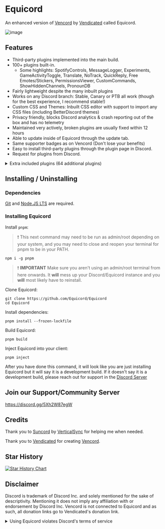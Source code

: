 # Equicord

An enhanced version of [Vencord](https://github.com/Vendicated/Vencord) by [Vendicated](https://github.com/Vendicated) called Equicord.

![image](https://github.com/Equicord/Equicord/assets/78185467/0256326a-ccfa-4708-974b-ae0eb9c87c56)

## Features

-   Third-party plugins implemented into the main build.
-   100+ plugins built-in.
    -   Some highlights: SpotifyControls, MessageLogger, Experiments, GameActivityToggle, Translate, NoTrack, QuickReply, Free Emotes/Stickers, PermissionsViewer,
        CustomCommands, ShowHiddenChannels, PronounDB
-   Fairly lightweight despite the many inbuilt plugins
-   Works on any Discord branch: Stable, Canary or PTB all work (though for the best experience, I recommend stable!)
-   Custom CSS and Themes: Inbuilt CSS editor with support to import any CSS files (including BetterDiscord themes)
-   Privacy friendly, blocks Discord analytics & crash reporting out of the box and has no telemetry
-   Maintained very actively, broken plugins are usually fixed within 12 hours
-   Able to update inside of Equicord through the update tab.
-   Same supporter badges as on Vencord (Don't lose your benefits)
-   Easy to install third-party plugins through the plugin page in Discord.
-   Request for plugins from Discord.

<details>
<summary>Extra included plugins (64 additional plugins)</summary>

- AllCallTimers by MaxHerbold and D3SOX
- AltKrispSwitch by newwares
- Annamox by Kyuuhachi
- BetterActivities by D3SOX, Arjix, AutumnVN
- BetterQuests by kvba
- BetterQuickReact by Ven and Sqaaakoi
- BetterShopPreview by Tolgchu
- BlockKrsip by D3SOX
- BypassDND by Inbestigator
- CleanChannelName by AutumnVN
- ColorMessage by Kyuuhachi
- CopyUserMention by Cortex and castdrian
- CustomAppIcons by Happy Enderman and SerStars
- CustomScreenShare by KawaiianPizza
- DNDWhilePlaying by thororen
- DoNotLeak by Perny
- DoubleCounterBypass by nyx
- EmojiDumper by Cortex, Samwich, Woosh
- EquicordCSS by FoxStorm1 and thororen (and all respective css developers)
- ExportContacts by dat_insanity
- FindReply by newwares
- FriendshipRanks by Samwich
- GlobalBadges by HypedDomi and Hosted by Wolfie
- GodMode by Tolgchu
- HideMessage by Hanzy
- HolyNotes by Wolfie
- Hop On by ImLvna
- IgnoreTerms by D3SOX
- IRememberYou by zoodogood
- Keyboard Sounds by HypedDomi
- KeywordNotify by camila314
- Meow by Samwich
- MessageLinkTooltip by Kyuuhachi
- MessageLoggerEnhanced (MLEnhanced) by Aria
- noAppsAllowed by kvba
- NoModalAnimation by AutumnVN
- NoNitroUpsell by thororen
- NotifyUserChanges by D3SOX
- OnePingPerDM by ProffDea
- PlatformSpoofer by Drag
- MessagePurge by bhop and nyx
- QuestionMarkReplacement (QuestionMarkReplace) by nyx
- Quoter by Samwich
- RepeatMessage by Tolgchu
- ReplyPingControl by ant0n and MrDiamond
- ScreenRecorder by AutumnVN
- Search by JacobTm and thororen
- SearchFix by Jaxx
- Sekai Stickers by MaiKokain
- ServerProfilesToolbox by D3SOX
- ShowBadgesInChat by Inbestigator and KrystalSkull
- Slap by Korbo
- SoundBoardLogger by Moxxie, fres, echo, thororen
- TalkInReverse by Tolgchu
- ThemeLibrary by Fafa
- Title by Kyuuhachi
- UnlimitedAccounts by Balaclava and thororen
- UserPFP by nexpid and thororen
- VCSupport by thororen
- VencordRPC by AutumnVN
- VoiceChatUtilities by Dams and D3SOX
- WhosWatching by fres
- Woof by Samwich
- YoutubeDescription by arHSM

</details>


## Installing / Uninstalling

### Dependencies
[Git](https://git-scm.com/download) and [Node.JS LTS](https://nodejs.dev/en/) are required.

### Installing Equicord

Install `pnpm`:

> :exclamation: This next command may need to be run as admin/root depending on your system, and you may need to close and reopen your terminal for pnpm to be in your PATH.

```shell
npm i -g pnpm
```

> :exclamation: **IMPORTANT** Make sure you aren't using an admin/root terminal from here onwards. It **will** mess up your Discord/Equicord instance and you **will** most likely have to reinstall.

Clone Equicord:

```shell
git clone https://github.com/Equicord/Equicord
cd Equicord
```

Install dependencies:

```shell
pnpm install --frozen-lockfile
```

Build Equicord:

```shell
pnpm build
```
Inject Equicord into your client:

```shell
pnpm inject
```
After you have done this command, it will look like you are just installing Equicord but it will say it is a development build. If it doesn't say it is a development build, please reach out for support in the [Discord Server](https://discord.gg/5Xh2W87egW)

## Join our Support/Community Server

https://discord.gg/5Xh2W87egW

## Credits

Thank you to [Suncord](https://github.com/verticalsync/Suncord) by [VerticalSync](https://github.com/verticalsync) for helping me when needed.

Thank you to [Vendicated](https://github.com/Vendicated) for creating [Vencord](https://github.com/Vendicated/Vencord).

## Star History

<a href="https://star-history.com/#Equicord/Equicord&Timeline">
  <picture>
    <source media="(prefers-color-scheme: dark)" srcset="https://api.star-history.com/svg?repos=Equicord/Equicord&type=Timeline&theme=dark" />
    <source media="(prefers-color-scheme: light)" srcset="https://api.star-history.com/svg?repos=Equicord/Equicord&type=Timeline" />
    <img alt="Star History Chart" src="https://api.star-history.com/svg?repos=Equicord/Equicord&type=Timeline" />
  </picture>
</a>

## Disclaimer

Discord is trademark of Discord Inc. and solely mentioned for the sake of descriptivity.
Mentioning it does not imply any affiliation with or endorsement by Discord Inc.
Vencord is not connected to Equicord and as such, all donation links go to Vendicated's donation link.

<details>
<summary>Using Equicord violates Discord's terms of service</summary>

Client modifications are against Discord’s Terms of Service.

However, Discord is pretty indifferent about them and there are no known cases of users getting banned for using client mods! So you should generally be fine if you don’t use plugins that implement abusive behaviour. But no worries, all inbuilt plugins are safe to use!

Regardless, if your account is essential to you and getting disabled would be a disaster for you, you should probably not use any client mods (not exclusive to Equicord), just to be safe

Additionally, make sure not to post screenshots with Equicord in a server where you might get banned for it

</details>
